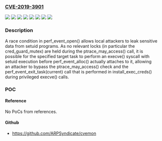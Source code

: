 ### [CVE-2019-3901](https://cve.mitre.org/cgi-bin/cvename.cgi?name=CVE-2019-3901)
![](https://img.shields.io/static/v1?label=Product&message=Red%20Hat%20Enterprise%20Linux%207&color=blue)
![](https://img.shields.io/static/v1?label=Product&message=Red%20Hat%20Enterprise%20Linux%207.6%20Extended%20Update%20Support&color=blue)
![](https://img.shields.io/static/v1?label=Product&message=Red%20Hat%20Enterprise%20Linux%207.7%20Extended%20Update%20Support&color=blue)
![](https://img.shields.io/static/v1?label=Product&message=Red%20Hat%20Virtualization%204.2%20for%20Red%20Hat%20Enterprise%20Linux%207.6%20EUS&color=blue)
![](https://img.shields.io/static/v1?label=Version&message=!%200%3A3.10.0-1062.26.1.el7%20&color=brighgreen)
![](https://img.shields.io/static/v1?label=Version&message=!%200%3A3.10.0-1127.rt56.1093.el7%20&color=brighgreen)
![](https://img.shields.io/static/v1?label=Version&message=!%200%3A3.10.0-957.56.1.el7%20&color=brighgreen)
![](https://img.shields.io/static/v1?label=Vulnerability&message=Improper%20Locking&color=brighgreen)

### Description

A race condition in perf_event_open() allows local attackers to leak sensitive data from setuid programs. As no relevant locks (in particular the cred_guard_mutex) are held during the ptrace_may_access() call, it is possible for the specified target task to perform an execve() syscall with setuid execution before perf_event_alloc() actually attaches to it, allowing an attacker to bypass the ptrace_may_access() check and the perf_event_exit_task(current) call that is performed in install_exec_creds() during privileged execve() calls.

### POC

#### Reference
No PoCs from references.

#### Github
- https://github.com/ARPSyndicate/cvemon

